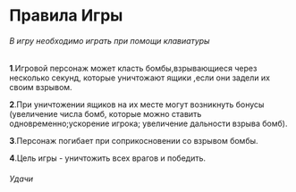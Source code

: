 # Правила Игры #
###### В игру необходимо играть при помощи клавиатуры ###### 
**1**.Игровой персонаж может класть бомбы,взрывающиеся через несколько секунд, которые уничтожают ящики ,если они задели их своим взрывом.

**2**.При уничтожении ящиков на их месте могут возникнуть бонусы (увеличение числа бомб, которые можно ставить одновременно;ускорение игрока; увеличение дальности взрыва бомб).

**3**.Персонаж погибает при соприкосновении cо взрывом бомбы. 

**4**.Цель игры - уничтожить всех врагов и победить. 

###### Удачи ###### 

